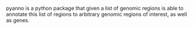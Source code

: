 pyanno is a python package that given a list of genomic regions is able to annotate this list of regions to arbitrary genomic regions of interest, as well as genes.
